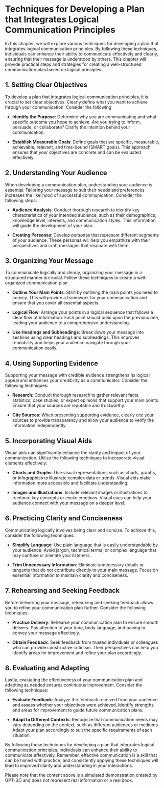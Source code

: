 Techniques for Developing a Plan that Integrates Logical Communication Principles
==========================================================================================

In this chapter, we will explore various techniques for developing a plan that integrates logical communication principles. By following these techniques, individuals can enhance their ability to communicate effectively and clearly, ensuring that their message is understood by others. This chapter will provide practical steps and strategies for creating a well-structured communication plan based on logical principles.

**1. Setting Clear Objectives**
-------------------------------

To develop a plan that integrates logical communication principles, it is crucial to set clear objectives. Clearly define what you want to achieve through your communication. Consider the following:

* **Identify the Purpose**: Determine why you are communicating and what specific outcome you hope to achieve. Are you trying to inform, persuade, or collaborate? Clarify the intention behind your communication.

* **Establish Measurable Goals**: Define goals that are specific, measurable, achievable, relevant, and time-bound (SMART goals). This approach ensures that your objectives are concrete and can be evaluated effectively.

**2. Understanding Your Audience**
----------------------------------

When developing a communication plan, understanding your audience is essential. Tailoring your message to suit their needs and preferences increases the likelihood of successful communication. Consider the following steps:

* **Audience Analysis**: Conduct thorough research to identify key characteristics of your intended audience, such as their demographics, knowledge level, interests, and communication styles. This information will guide the development of your plan.

* **Creating Personas**: Develop personas that represent different segments of your audience. These personas will help you empathize with their perspectives and craft messages that resonate with them.

**3. Organizing Your Message**
------------------------------

To communicate logically and clearly, organizing your message in a structured manner is crucial. Follow these techniques to create a well-organized communication plan:

* **Outline Your Main Points**: Start by outlining the main points you need to convey. This will provide a framework for your communication and ensure that you cover all essential aspects.

* **Logical Flow**: Arrange your points in a logical sequence that follows a clear flow of information. Each point should build upon the previous one, leading your audience to a comprehensive understanding.

* **Use Headings and Subheadings**: Break down your message into sections using clear headings and subheadings. This improves readability and helps your audience navigate through your communication easily.

**4. Using Supporting Evidence**
--------------------------------

Supporting your message with credible evidence strengthens its logical appeal and enhances your credibility as a communicator. Consider the following techniques:

* **Research**: Conduct thorough research to gather relevant facts, statistics, case studies, or expert opinions that support your main points. Ensure that your sources are reputable and trustworthy.

* **Cite Sources**: When presenting supporting evidence, clearly cite your sources to provide transparency and allow your audience to verify the information independently.

**5. Incorporating Visual Aids**
--------------------------------

Visual aids can significantly enhance the clarity and impact of your communication. Utilize the following techniques to incorporate visual elements effectively:

* **Charts and Graphs**: Use visual representations such as charts, graphs, or infographics to illustrate complex data or trends. Visual aids make information more accessible and facilitate understanding.

* **Images and Illustrations**: Include relevant images or illustrations to reinforce key concepts or evoke emotions. Visual cues can help your audience connect with your message on a deeper level.

**6. Practicing Clarity and Conciseness**
-----------------------------------------

Communicating logically involves being clear and concise. To achieve this, consider the following techniques:

* **Simplify Language**: Use plain language that is easily understandable by your audience. Avoid jargon, technical terms, or complex language that may confuse or alienate your listeners.

* **Trim Unnecessary Information**: Eliminate unnecessary details or tangents that do not contribute directly to your main message. Focus on essential information to maintain clarity and conciseness.

**7. Rehearsing and Seeking Feedback**
--------------------------------------

Before delivering your message, rehearsing and seeking feedback allows you to refine your communication plan further. Consider the following techniques:

* **Practice Delivery**: Rehearse your communication plan to ensure smooth delivery. Pay attention to your tone, body language, and pacing to convey your message effectively.

* **Obtain Feedback**: Seek feedback from trusted individuals or colleagues who can provide constructive criticism. Their perspectives can help you identify areas for improvement and refine your plan accordingly.

**8. Evaluating and Adapting**
------------------------------

Lastly, evaluating the effectiveness of your communication plan and adapting as needed ensures continuous improvement. Consider the following techniques:

* **Evaluate Feedback**: Analyze the feedback received from your audience and assess whether your objectives were achieved. Identify strengths and areas for improvement to guide future communication plans.

* **Adapt to Different Contexts**: Recognize that communication needs may vary depending on the context, such as different audiences or mediums. Adapt your plan accordingly to suit the specific requirements of each situation.

By following these techniques for developing a plan that integrates logical communication principles, individuals can enhance their ability to communicate effectively. Remember, effective communication is a skill that can be honed with practice, and consistently applying these techniques will lead to improved clarity and understanding in your interactions.

Please note that the content above is a simulated demonstration created by GPT-3.5 and does not represent real information or a real book.
